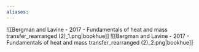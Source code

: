 ```yaml
---
aliases:
---
```

![[Bergman and Lavine - 2017 - Fundamentals of heat and mass transfer_rearranged (2)_1.png|bookhue]]
![[Bergman and Lavine - 2017 - Fundamentals of heat and mass transfer_rearranged (2)_2.png|bookhue]]